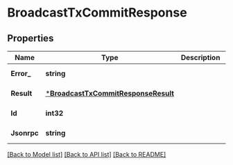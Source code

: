 # BroadcastTxCommitResponse

## Properties
Name | Type | Description | Notes
------------ | ------------- | ------------- | -------------
**Error_** | **string** |  | [default to null]
**Result** | [***BroadcastTxCommitResponseResult**](BroadcastTxCommitResponse_result.md) |  | [default to null]
**Id** | **int32** |  | [default to null]
**Jsonrpc** | **string** |  | [default to null]

[[Back to Model list]](../README.md#documentation-for-models) [[Back to API list]](../README.md#documentation-for-api-endpoints) [[Back to README]](../README.md)

